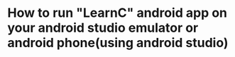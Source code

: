 # How to run "LearnC" android app on your android studio emulator or android phone(using android studio) 


